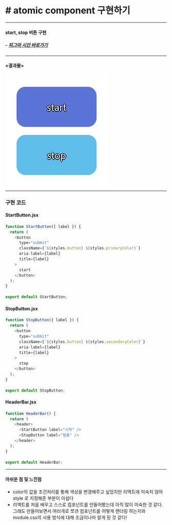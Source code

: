 # # atomic component 구현하기

---

#### start, stop 버튼 구현

##### - [피그마 시안 바로가기](https://www.figma.com/file/VUs4v5WUWa5Lqs09fo3K51/%EC%95%84%ED%86%A0%EB%AF%B9-%EC%BB%B4%ED%8F%AC%EB%84%8C%ED%8A%B8-%EA%B3%BC%EC%A0%9C---%EB%B2%84%ED%8A%BC-%EB%A7%8C%EB%93%A4%EA%B8%B0?type=design&node-id=0%3A1&mode=design&t=j48XxyKFuPFP6Grc-1)

---

#### <결과물>

![Alt text](image.png)

---

### 구현 코드

#### StartButton.jsx

```js
function StartButton({ label }) {
  return (
    <button
      type="submit"
      className={`${styles.button} ${styles.primaryColor}`}
      aria-label={label}
      title={label}
    >
      start
    </button>
  );
}

export default StartButton;
```

#### StopButton.jsx

```js
function StopButton({ label }) {
  return (
    <button
      type="submit"
      className={`${styles.button} ${styles.secondaryColor}`}
      aria-label={label}
      title={label}
    >
      stop
    </button>
  );
}

export default StopButton;
```

#### HeaderBar.jsx

```js
function HeaderBar() {
  return (
    <header>
      <StartButton label="시작" />
      <StopButton label="멈춤" />
    </header>
  );
}

export default HeaderBar;
```

---

#### 아쉬운 점 및 느낀점

- color의 값을 조건처리를 통해 색상을 변경해주고 싶었지만 리액트에 익숙치 않아 style 로 지정해준 부분이 아쉽다
- 리액트를 처음 배우고 스스로 컴포넌트를 만들어봤는데 아직 많이 미숙한 것 같다.
  그래도 만들어보면서 여러개로 쪼갠 컴포넌트를 어떻게 랜더링 하는지와 module.css의 사용 방식에 대해 조금이나마 알게 된 것 같다!
